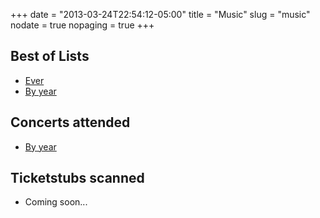 +++
date = "2013-03-24T22:54:12-05:00"
title = "Music"
slug = "music"
nodate = true
nopaging = true
+++

## Best of Lists

* [Ever](/music-best-ever)
* [By year](/music-best-by-year)

## Concerts attended

* [By year](/music-concerts)

## Ticketstubs scanned

* Coming soon...
